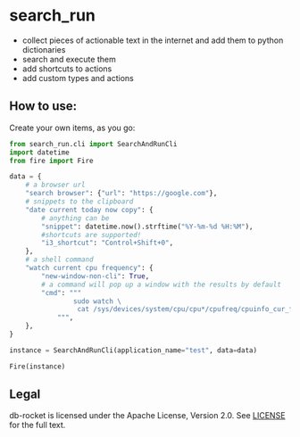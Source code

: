 # search_run


- collect pieces of actionable text in the internet and add them to python dictionaries
- search and execute them
- add shortcuts to actions
- add custom types and actions


## How to use:

Create your own items, as you go:

```python
from search_run.cli import SearchAndRunCli
import datetime
from fire import Fire

data = {
    # a browser url
    "search browser": {"url": "https://google.com"},
    # snippets to the clipboard
    "date current today now copy": {
        # anything can be
        "snippet": datetime.now().strftime("%Y-%m-%d %H:%M"),
        #shortcuts are supported!
        "i3_shortcut": "Control+Shift+0",
    },
    # a shell command
    "watch current cpu frequency": {
        "new-window-non-cli": True,
        # a command will pop up a window with the results by default
        "cmd": """
                sudo watch \
                 cat /sys/devices/system/cpu/cpu*/cpufreq/cpuinfo_cur_freq
            """,
    },
}

instance = SearchAndRunCli(application_name="test", data=data)

Fire(instance)
```
## Legal

db-rocket is licensed under the Apache License, Version 2.0. See [LICENSE](LICENSE.txt) for the full text.